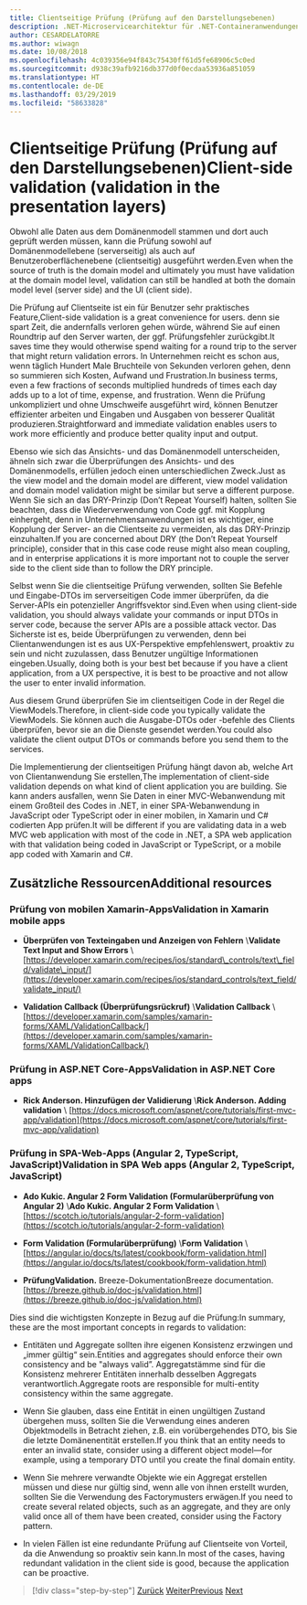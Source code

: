 ```yaml
---
title: Clientseitige Prüfung (Prüfung auf den Darstellungsebenen)
description: .NET-Microservicearchitektur für .NET-Containeranwendungen | Übersicht über wichtige Konzepte für clientseitige Validierungen
author: CESARDELATORRE
ms.author: wiwagn
ms.date: 10/08/2018
ms.openlocfilehash: 4c039356e94f843c75430ff61d5fe68906c5c0ed
ms.sourcegitcommit: d938c39afb9216db377d0f0ecdaa53936a851059
ms.translationtype: HT
ms.contentlocale: de-DE
ms.lasthandoff: 03/29/2019
ms.locfileid: "58633828"
---
```

# <a name="client-side-validation-validation-in-the-presentation-layers"></a><span data-ttu-id="b855c-103">Clientseitige Prüfung (Prüfung auf den Darstellungsebenen)</span><span class="sxs-lookup"><span data-stu-id="b855c-103">Client-side validation (validation in the presentation layers)</span></span>

<span data-ttu-id="b855c-104">Obwohl alle Daten aus dem Domänenmodell stammen und dort auch geprüft werden müssen, kann die Prüfung sowohl auf Domänenmodellebene (serverseitig) als auch auf Benutzeroberflächenebene (clientseitig) ausgeführt werden.</span><span class="sxs-lookup"><span data-stu-id="b855c-104">Even when the source of truth is the domain model and ultimately you must have validation at the domain model level, validation can still be handled at both the domain model level (server side) and the UI (client side).</span></span>

<span data-ttu-id="b855c-105">Die Prüfung auf Clientseite ist ein für Benutzer sehr praktisches Feature,</span><span class="sxs-lookup"><span data-stu-id="b855c-105">Client-side validation is a great convenience for users.</span></span> <span data-ttu-id="b855c-106">denn sie spart Zeit, die andernfalls verloren gehen würde, während Sie auf einen Roundtrip auf den Server warten, der ggf. Prüfungsfehler zurückgibt.</span><span class="sxs-lookup"><span data-stu-id="b855c-106">It saves time they would otherwise spend waiting for a round trip to the server that might return validation errors.</span></span> <span data-ttu-id="b855c-107">In Unternehmen reicht es schon aus, wenn täglich Hundert Male Bruchteile von Sekunden verloren gehen, denn so summieren sich Kosten, Aufwand und Frustration.</span><span class="sxs-lookup"><span data-stu-id="b855c-107">In business terms, even a few fractions of seconds multiplied hundreds of times each day adds up to a lot of time, expense, and frustration.</span></span> <span data-ttu-id="b855c-108">Wenn die Prüfung unkompliziert und ohne Umschweife ausgeführt wird, können Benutzer effizienter arbeiten und Eingaben und Ausgaben von besserer Qualität produzieren.</span><span class="sxs-lookup"><span data-stu-id="b855c-108">Straightforward and immediate validation enables users to work more efficiently and produce better quality input and output.</span></span>

<span data-ttu-id="b855c-109">Ebenso wie sich das Ansichts- und das Domänenmodell unterscheiden, ähneln sich zwar die Überprüfungen des Ansichts- und des Domänenmodells, erfüllen jedoch einen unterschiedlichen Zweck.</span><span class="sxs-lookup"><span data-stu-id="b855c-109">Just as the view model and the domain model are different, view model validation and domain model validation might be similar but serve a different purpose.</span></span> <span data-ttu-id="b855c-110">Wenn Sie sich an das DRY-Prinzip (Don’t Repeat Yourself) halten, sollten Sie beachten, dass die Wiederverwendung von Code ggf. mit Kopplung einhergeht, denn in Unternehmensanwendungen ist es wichtiger, eine Kopplung der Server- an die Clientseite zu vermeiden, als das DRY-Prinzip einzuhalten.</span><span class="sxs-lookup"><span data-stu-id="b855c-110">If you are concerned about DRY (the Don’t Repeat Yourself principle), consider that in this case code reuse might also mean coupling, and in enterprise applications it is more important not to couple the server side to the client side than to follow the DRY principle.</span></span>

<span data-ttu-id="b855c-111">Selbst wenn Sie die clientseitige Prüfung verwenden, sollten Sie Befehle und Eingabe-DTOs im serverseitigen Code immer überprüfen, da die Server-APIs ein potenzieller Angriffsvektor sind.</span><span class="sxs-lookup"><span data-stu-id="b855c-111">Even when using client-side validation, you should always validate your commands or input DTOs in server code, because the server APIs are a possible attack vector.</span></span> <span data-ttu-id="b855c-112">Das Sicherste ist es, beide Überprüfungen zu verwenden, denn bei Clientanwendungen ist es aus UX-Perspektive empfehlenswert, proaktiv zu sein und nicht zuzulassen, dass Benutzer ungültige Informationen eingeben.</span><span class="sxs-lookup"><span data-stu-id="b855c-112">Usually, doing both is your best bet because if you have a client application, from a UX perspective, it is best to be proactive and not allow the user to enter invalid information.</span></span>

<span data-ttu-id="b855c-113">Aus diesem Grund überprüfen Sie im clientseitigen Code in der Regel die ViewModels.</span><span class="sxs-lookup"><span data-stu-id="b855c-113">Therefore, in client-side code you typically validate the ViewModels.</span></span> <span data-ttu-id="b855c-114">Sie können auch die Ausgabe-DTOs oder -befehle des Clients überprüfen, bevor sie an die Dienste gesendet werden.</span><span class="sxs-lookup"><span data-stu-id="b855c-114">You could also validate the client output DTOs or commands before you send them to the services.</span></span>

<span data-ttu-id="b855c-115">Die Implementierung der clientseitigen Prüfung hängt davon ab, welche Art von Clientanwendung Sie erstellen,</span><span class="sxs-lookup"><span data-stu-id="b855c-115">The implementation of client-side validation depends on what kind of client application you are building.</span></span> <span data-ttu-id="b855c-116">Sie kann anders ausfallen, wenn Sie Daten in einer MVC-Webanwendung mit einem Großteil des Codes in .NET, in einer SPA-Webanwendung in JavaScript oder TypeScript oder in einer mobilen, in Xamarin und C# codierten App prüfen.</span><span class="sxs-lookup"><span data-stu-id="b855c-116">It will be different if you are validating data in a web MVC web application with most of the code in .NET, a SPA web application with that validation being coded in JavaScript or TypeScript, or a mobile app coded with Xamarin and C#.</span></span>

## <a name="additional-resources"></a><span data-ttu-id="b855c-117">Zusätzliche Ressourcen</span><span class="sxs-lookup"><span data-stu-id="b855c-117">Additional resources</span></span>

### <a name="validation-in-xamarin-mobile-apps"></a><span data-ttu-id="b855c-118">Prüfung von mobilen Xamarin-Apps</span><span class="sxs-lookup"><span data-stu-id="b855c-118">Validation in Xamarin mobile apps</span></span>

- <span data-ttu-id="b855c-119">**Überprüfen von Texteingaben und Anzeigen von Fehlern** \\</span><span class="sxs-lookup"><span data-stu-id="b855c-119">**Validate Text Input and Show Errors** \\</span></span>
  [https://developer.xamarin.com/recipes/ios/standard\_controls/text\_field/validate\_input/](https://developer.xamarin.com/recipes/ios/standard_controls/text_field/validate_input/)

- <span data-ttu-id="b855c-120">**Validation Callback (Überprüfungsrückruf)** \\</span><span class="sxs-lookup"><span data-stu-id="b855c-120">**Validation Callback** \\</span></span>
  [https://developer.xamarin.com/samples/xamarin-forms/XAML/ValidationCallback/](https://developer.xamarin.com/samples/xamarin-forms/XAML/ValidationCallback/)

### <a name="validation-in-aspnet-core-apps"></a><span data-ttu-id="b855c-121">Prüfung in ASP.NET Core-Apps</span><span class="sxs-lookup"><span data-stu-id="b855c-121">Validation in ASP.NET Core apps</span></span>

- <span data-ttu-id="b855c-122">**Rick Anderson. Hinzufügen der Validierung** \\</span><span class="sxs-lookup"><span data-stu-id="b855c-122">**Rick Anderson. Adding validation** \\</span></span>
  [https://docs.microsoft.com/aspnet/core/tutorials/first-mvc-app/validation](https://docs.microsoft.com/aspnet/core/tutorials/first-mvc-app/validation)

### <a name="validation-in-spa-web-apps-angular-2-typescript-javascript"></a><span data-ttu-id="b855c-123">Prüfung in SPA-Web-Apps (Angular 2, TypeScript, JavaScript)</span><span class="sxs-lookup"><span data-stu-id="b855c-123">Validation in SPA Web apps (Angular 2, TypeScript, JavaScript)</span></span>

- <span data-ttu-id="b855c-124">**Ado Kukic. Angular 2 Form Validation (Formularüberprüfung von Angular 2)** \\</span><span class="sxs-lookup"><span data-stu-id="b855c-124">**Ado Kukic. Angular 2 Form Validation** \\</span></span>
  [https://scotch.io/tutorials/angular-2-form-validation](https://scotch.io/tutorials/angular-2-form-validation)

- <span data-ttu-id="b855c-125">**Form Validation (Formularüberprüfung)** \\</span><span class="sxs-lookup"><span data-stu-id="b855c-125">**Form Validation** \\</span></span>
  [https://angular.io/docs/ts/latest/cookbook/form-validation.html](https://angular.io/docs/ts/latest/cookbook/form-validation.html)

- <span data-ttu-id="b855c-126">**Prüfung**</span><span class="sxs-lookup"><span data-stu-id="b855c-126">**Validation.**</span></span> <span data-ttu-id="b855c-127">Breeze-Dokumentation</span><span class="sxs-lookup"><span data-stu-id="b855c-127">Breeze documentation.</span></span> \
  [https://breeze.github.io/doc-js/validation.html](https://breeze.github.io/doc-js/validation.html)

<span data-ttu-id="b855c-128">Dies sind die wichtigsten Konzepte in Bezug auf die Prüfung:</span><span class="sxs-lookup"><span data-stu-id="b855c-128">In summary, these are the most important concepts in regards to validation:</span></span>

- <span data-ttu-id="b855c-129">Entitäten und Aggregate sollten ihre eigenen Konsistenz erzwingen und „immer gültig“ sein.</span><span class="sxs-lookup"><span data-stu-id="b855c-129">Entities and aggregates should enforce their own consistency and be "always valid”.</span></span> <span data-ttu-id="b855c-130">Aggregatstämme sind für die Konsistenz mehrerer Entitäten innerhalb desselben Aggregats verantwortlich.</span><span class="sxs-lookup"><span data-stu-id="b855c-130">Aggregate roots are responsible for multi-entity consistency within the same aggregate.</span></span>

- <span data-ttu-id="b855c-131">Wenn Sie glauben, dass eine Entität in einen ungültigen Zustand übergehen muss, sollten Sie die Verwendung eines anderen Objektmodells in Betracht ziehen, z.B. ein vorübergehendes DTO, bis Sie die letzte Domänenentität erstellen.</span><span class="sxs-lookup"><span data-stu-id="b855c-131">If you think that an entity needs to enter an invalid state, consider using a different object model—for example, using a temporary DTO until you create the final domain entity.</span></span>

- <span data-ttu-id="b855c-132">Wenn Sie mehrere verwandte Objekte wie ein Aggregat erstellen müssen und diese nur gültig sind, wenn alle von ihnen erstellt wurden, sollten Sie die Verwendung des Factorymusters erwägen.</span><span class="sxs-lookup"><span data-stu-id="b855c-132">If you need to create several related objects, such as an aggregate, and they are only valid once all of them have been created, consider using the Factory pattern.</span></span>

- <span data-ttu-id="b855c-133">In vielen Fällen ist eine redundante Prüfung auf Clientseite von Vorteil, da die Anwendung so proaktiv sein kann.</span><span class="sxs-lookup"><span data-stu-id="b855c-133">In most of the cases, having redundant validation in the client side is good, because the application can be proactive.</span></span>

>[!div class="step-by-step"]
><span data-ttu-id="b855c-134">[Zurück](domain-model-layer-validations.md)
>[Weiter](domain-events-design-implementation.md)</span><span class="sxs-lookup"><span data-stu-id="b855c-134">[Previous](domain-model-layer-validations.md)
[Next](domain-events-design-implementation.md)</span></span>
